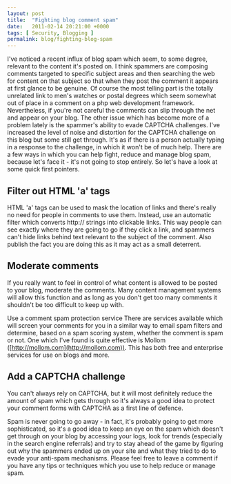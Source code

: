 ```yaml
---
layout: post
title:  "Fighting blog comment spam"
date:   2011-02-14 20:21:00 +0000
tags: [ Security, Blogging ]
permalink: blog/fighting-blog-spam
---
```

I've noticed a recent influx of blog spam which seem, to some degree, relevant to the content it's posted on. I think spammers are composing comments targeted to specific subject areas and then searching the web for content on that subject so that when they post the comment it appears at first glance to be genuine. Of course the most telling part is the totally unrelated link to men's watches or postal degrees which seem somewhat out of place in a comment on a php web development framework. Nevertheless, if you're not careful the comments can slip through the net and appear on your blog. The other issue which has become more of a problem lately is the spammer's ability to evade CAPTCHA challenges. I've increased the level of noise and distortion for the CAPTCHA challenge on this blog but some still get through. It's as if there is a person actually typing in a response to the challenge, in which it won't be of much help. There are a few ways in which you can help fight, reduce and manage blog spam, because let's face it - it's not going to stop entirely. So let's have a look at some quick first pointers.

## Filter out HTML 'a' tags

HTML 'a' tags can be used to mask the location of links and there's really no need for people in comments to use them. Instead, use an automatic filter which converts http:// strings into clickable links. This way people can see exactly where they are going to go if they click a link, and spammers can't hide links behind text relevant to the subject of the comment. Also publish the fact you are doing this as it may act as a small deterrent.

## Moderate comments

If you really want to feel in control of what content is allowed to be posted to your blog, moderate the comments. Many content management systems will allow this function and as long as you don't get too many comments it shouldn't be too difficult to keep up with.

Use a comment spam protection service
There are services available which will screen your comments for you in a similar way to email spam filters and determine, based on a spam scoring system, whether the comment is spam or not. One which I've found is quite effective is Mollom ([http://mollom.com](http://mollom.com)). This has both free and enterprise services for use on blogs and more.

## Add a CAPTCHA challenge

You can't always rely on CAPTCHA, but it will most definitely reduce the amount of spam which gets through so it's always a good idea to protect your comment forms with CAPTCHA as a first line of defence.

Spam is never going to go away - in fact, it's probably going to get more sophisticated, so it's a good idea to keep an eye on the spam which doesn't get through on your blog by accessing your logs, look for trends (especially in the search engine referrals) and try to stay ahead of the game by figuring out why the spammers ended up on your site and what they tried to do to evade your anti-spam mechanisms. Please feel free to leave a comment if you have any tips or techniques which you use to help reduce or manage spam.